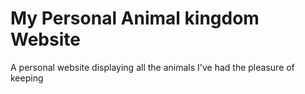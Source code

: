 # My Personal Animal kingdom Website
 A personal website displaying all the animals I've had the pleasure of keeping
